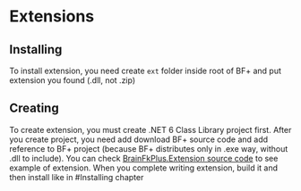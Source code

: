 # Extensions
## Installing
To install extension, you need create `ext` folder inside root of BF+ and put extension you found (.dll, not .zip)
## Creating
To create extension, you must create .NET 6 Class Library project first. After you create project, you need add download BF+ source code and add reference to BF+ project (because BF+ distributes only in .exe way, without .dll to include). You can check [BrainFkPlus.Extension source code](https://github.com/localwhale20/BrainFuckPlus/tree/main/src/BrainFkPlus.Extension) to see example of extension. When you complete writing extension, build it and then install like in #Installing chapter